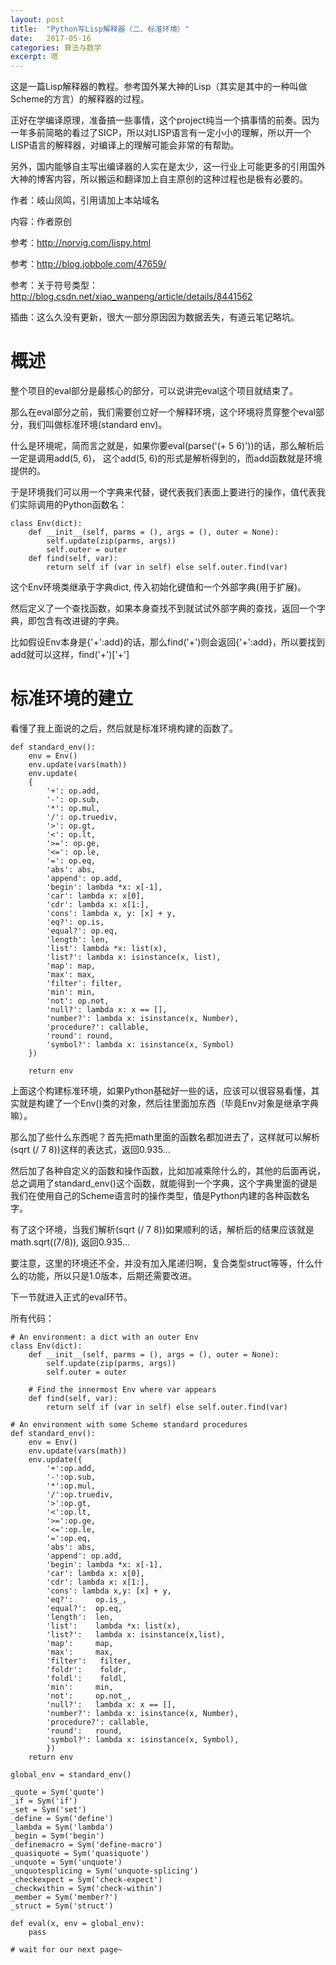 ```yaml
---
layout: post
title:  "Python写Lisp解释器（二、标准环境）"
date:   2017-05-16
categories: 算法与数学
excerpt: 嗯
---
```


这是一篇Lisp解释器的教程。参考国外某大神的Lisp（其实是其中的一种叫做Scheme的方言）的解释器的过程。

正好在学编译原理，准备搞一些事情，这个project纯当一个搞事情的前奏。因为一年多前简略的看过了SICP，所以对LISP语言有一定小小的理解，所以开一个LISP语言的解释器，对编译上的理解可能会非常的有帮助。

另外，国内能够自主写出编译器的人实在是太少，这一行业上可能更多的引用国外大神的博客内容，所以搬运和翻译加上自主原创的这种过程也是极有必要的。

作者：岐山凤鸣，引用请加上本站域名

内容：作者原创

参考：http://norvig.com/lispy.html

参考：http://blog.jobbole.com/47659/

参考：关于符号类型：http://blog.csdn.net/xiao_wanpeng/article/details/8441562

插曲：这么久没有更新，很大一部分原因因为数据丢失，有道云笔记略坑。

# 概述

整个项目的eval部分是最核心的部分，可以说讲完eval这个项目就结束了。

那么在eval部分之前，我们需要创立好一个解释环境，这个环境将贯穿整个eval部分，我们叫做标准环境(standard env)。

什么是环境呢，简而言之就是，如果你要eval(parse('(+ 5 6)'))的话，那么解析后一定是调用add(5, 6)， 这个add(5, 6)的形式是解析得到的，而add函数就是环境提供的。

于是环境我们可以用一个字典来代替，键代表我们表面上要进行的操作，值代表我们实际调用的Python函数名：

```
class Env(dict):
	def __init__(self, parms = (), args = (), outer = None):
		self.update(zip(parms, args))
		self.outer = outer
	def find(self, var):
		return self if (var in self) else self.outer.find(var)
```

这个Env环境类继承于字典dict, 传入初始化键值和一个外部字典(用于扩展)。

然后定义了一个查找函数，如果本身查找不到就试试外部字典的查找，返回一个字典，即包含有改进键的字典。

比如假设Env本身是{'+':add}的话，那么find('+')则会返回{'+':add}，所以要找到add就可以这样，find('+')['+']

# 标准环境的建立

看懂了我上面说的之后，然后就是标准环境构建的函数了。

```
def standard_env():
	env = Env()
	env.update(vars(math))
	env.update(
	{
		'+': op.add,
		'-': op.sub,
		'*': op.mul,
		'/': op.truediv,
		'>': op.gt,
		'<': op.lt,
		'>=': op.ge,
		'<=': op.le,
		'=': op.eq,
		'abs': abs,
		'append': op.add,
		'begin': lambda *x: x[-1],
		'car': lambda x: x[0],
		'cdr': lambda x: x[1:],
		'cons': lambda x, y: [x] + y,
		'eq?': op.is,
		'equal?': op.eq,
		'length': len,
		'list': lambda *x: list(x),
		'list?': lambda x: isinstance(x, list),
		'map': map,
		'max': max,
		'filter': filter,
		'min': min,
		'not': op.not,
		'null?': lambda x: x == [],
		'number?': lambda x: isinstance(x, Number),
		'procedure?': callable,
		'round': round,
		'symbol?': lambda x: isinstance(x, Symbol)
	})

	return env
```

上面这个构建标准环境，如果Python基础好一些的话，应该可以很容易看懂，其实就是构建了一个Env()类的对象，然后往里面加东西（毕竟Env对象是继承字典嘛）。

那么加了些什么东西呢？首先把math里面的函数名都加进去了，这样就可以解析(sqrt (/ 7 8))这样的表达式，返回0.935...

然后加了各种自定义的函数和操作函数，比如加减乘除什么的，其他的后面再说，总之调用了standard_env()这个函数，就能得到一个字典，这个字典里面的键是我们在使用自己的Scheme语言时的操作类型，值是Python内建的各种函数名字。

有了这个环境，当我们解析(sqrt (/ 7 8))如果顺利的话，解析后的结果应该就是math.sqrt((7/8)), 返回0.935...

要注意，这里的环境还不全，并没有加入尾递归啊，复合类型struct等等，什么什么的功能，所以只是1.0版本，后期还需要改进。

下一节就进入正式的eval环节。

所有代码：

```
# An environment: a dict with an outer Env
class Env(dict):
	def __init__(self, parms = (), args = (), outer = None):
		self.update(zip(parms, args))
		self.outer = outer

	# Find the innermost Env where var appears
	def find(self, var):
		return self if (var in self) else self.outer.find(var)	

# An environment with some Scheme standard procedures
def standard_env():
	env = Env()
	env.update(vars(math))
	env.update({
		'+':op.add,
		'-':op.sub,
		'*':op.mul,
		'/':op.truediv,
		'>':op.gt,
		'<':op.lt,
		'>=':op.ge,
		'<=':op.le,
		'=':op.eq,
		'abs': abs,
        'append': op.add,
        'begin': lambda *x: x[-1],
        'car': lambda x: x[0],
        'cdr': lambda x: x[1:],
        'cons': lambda x,y: [x] + y,
        'eq?':     op.is_, 
        'equal?':  op.eq, 
        'length':  len, 
        'list':    lambda *x: list(x),
        'list?':   lambda x: isinstance(x,list), 
        'map':     map,
        'max':     max,
        'filter':   filter,
        'foldr':    foldr,
        'foldl':    foldl,
        'min':     min,
        'not':     op.not_,
        'null?':   lambda x: x == [], 
        'number?': lambda x: isinstance(x, Number),   
        'procedure?': callable,
        'round':   round,
        'symbol?': lambda x: isinstance(x, Symbol),
		})
	return env

global_env = standard_env()

_quote = Sym('quote')
_if = Sym('if')
_set = Sym('set')
_define = Sym('define')
_lambda = Sym('lambda')
_begin = Sym('begin')
_definemacro = Sym('define-macro')
_quasiquote = Sym('quasiquote')
_unquote = Sym('unquote')
_unquotesplicing = Sym('unquote-splicing')
_checkexpect = Sym('check-expect')
_checkwithin = Sym('check-within')
_member = Sym('member?')
_struct = Sym('struct')

def eval(x, env = global_env):
	pass

# wait for our next page~
```






















